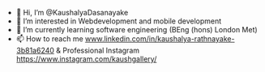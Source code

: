 - 👋 Hi, I’m @KaushalyaDasanayake
- 👀 I’m interested in Webdevelopment and mobile development
- 🌱 I’m currently learning software engineering (BEng (hons) London Met)
- 📫 How to reach me www.linkedin.com/in/kaushalya-rathnayake-3b81a6240 & Professional Instagram https://www.instagram.com/kaushgallery/

<!---
KaushalyaDasanayake/KaushalyaDasanayake is a ✨ special ✨ repository because its `README.md` (this file) appears on your GitHub profile.
You can click the Preview link to take a look at your changes.
--->
